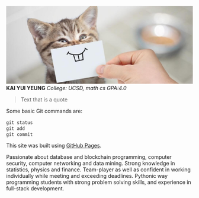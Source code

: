 ![funny cat](interesting-cat-facts.jpg)
**KAI YUI YEUNG**
*College: UCSD, math cs GPA:4.0*



> Text that is a quote

Some basic Git commands are:
```
git status
git add
git commit
```


This site was built using [GitHub Pages](https://pages.github.com/).

Passionate about database and blockchain programming, computer security, computer networking and data mining.
Strong knowledge in statistics, physics and finance. Team-player as well as confident in working individually while
meeting and exceeding deadlines.
Pythonic way programming students with strong problem solving skills, and experience in full-stack development.